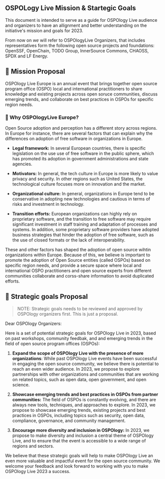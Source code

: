 ## OSPOLogy Live Mission & Startegic Goals

This document is intended to serve as a guide for OSPOlogy Live audience and organizers to have an allignment and
better understanding on the initiative's mission and goals for 2023.

From now on *we* will refer to OSPOlogyLive Organizers, that includes representatives form the following open source
projects and foundations: OpenSSF, OpenChain, TODO Group, InnerSource Commons, CHAOSS, SPDX and LF Energy.

## 🎯 Mission Proposal

OSPOlogy Live Europe is an annual event that brings together open source program office (OSPO) local and international practitioners
to share knowledge and existing projects across open soruce communities, discuss emerging trends, and collaborate on best practices in OSPOs for
specific region needs.

### 🤔 Why OSPOlogyLive Europe?

Open Source adoption and perception has a different story across regions. In Europe for instance, 
there are several factors that can explain why the differences on adoption of free software in 
organizations in Europe.

* **Legal framework:** In several European countries, there is specific legislation on the use 
use of free software in the public sphere, which has promoted its adoption in government administrations 
and state agencies.

* **Motivators:** In general, the tech culture in Europe is more likely to value privacy and security. In other regions such as United States, the technological culture focuses 
more on innovation and the market.

* **Organizational culture:** In general, organizations in Europe tend to be conservative in adopting new technologies 
and cautious in terms of risks and investment in technology. 

* **Transition efforts:** European organizations can highly rely on proprietary software, 
and the transition to free software may require significant investment in staff training and adaptation of processes and systems. 
In addition, some proprietary software providers have adopted business strategies that hinder the adoption of free software, 
such as the use of closed formats or the lack of interoperability.

These and other factors has shaped the adoption of open source wihtin organizations within Europe. Because of this,
we believe is important to promote the adoption of Open Source entities (called OSPOs) based on specific region needs, and 
provide a secure space where local and international OSPO practitioners and open source experts from different communities
collaborate and corss-share information to avoid duplicated efforts.

## 🧩 Strategic goals Proposal

> NOTE: Strategic goals needs to be reviewed and approved by OSPOlogy organizers first. This is just a proposal.

Dear OSPOlogy Organizers:

Here is a set of potential strategic goals for OSPOlogy Live in 2023, based on past workshops, community feedbak, and 
and emerging trends in the field of open source program offices (OSPOs):

1. **Expand the scope of OSPOlogy Live with the presence of more organizations**: While past OSPOlogy Live events have been successful in engaging the
open source community, we believe there is potential to reach an even wider audience. 
In 2023, we propose to explore partnerships with other organizations and communities that are working on related topics, 
such as open data, open government, and open science.

2. **Showcase emerging trends and best practices in OSPOs from partner communities:** The field of OSPOs is constantly evolving, 
and there are always new tools, techniques, and approaches to explore. In 2023, we propose to showcase 
emerging trends, existing projects and best practices in OSPOs, including topics such as security, open data, compliance, governance, 
and community management.

3. **Encourage more diversity and inclusion in OSPOlogy:** 
In 2023, we propose to make diversity and inclusion a central theme 
of OSPOlogy Live, and to ensure that the event is accessible to a wide range of regions and sectors.

We believe that these strategic goals will help to make OSPOlogy Live an even more valuable and impactful event for the open source community. 
We welcome your feedback and look forward to working with you to make OSPOlogy Live 2023 a success.
